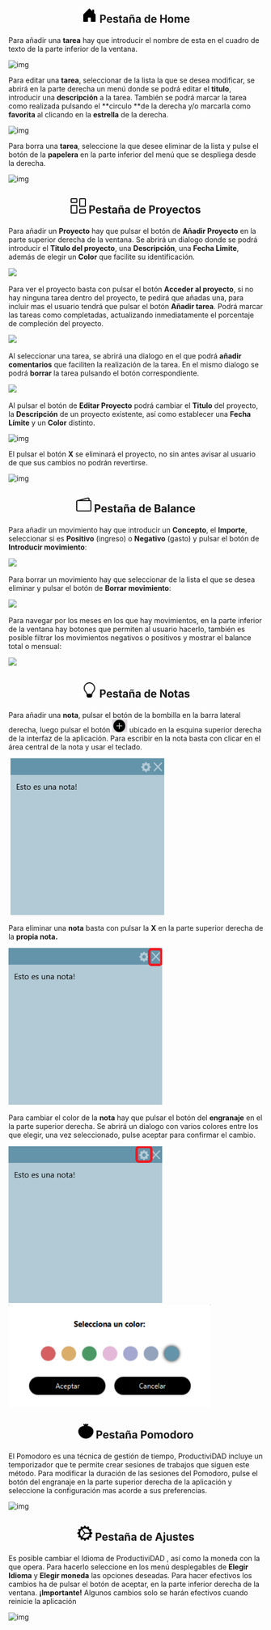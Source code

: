 ## <p align="center"><img src="/github_images/house-door-fill.svg" width="30" /> Pestaña de Home</p> 





Para añadir una **tarea** hay que introducir el nombre de esta en el cuadro de texto de la parte inferior de la ventana.



![img](https://i.imgur.com/V7drLYR.gif)



Para editar una **tarea**, seleccionar de la lista la que se desea modificar, se abrirá en la parte derecha un menú donde se podrá editar el **titulo**, introducir una **descripción** a la tarea. También se podrá marcar la tarea como realizada pulsando el **circulo **de la derecha y/o  marcarla como  **favorita** al clicando en la **estrella** de la derecha.

![img](https://i.imgur.com/IPLGNg6.gif)



Para borra una **tarea**, seleccione la que desee eliminar de la lista y pulse el botón de la **papelera** en la parte inferior del menú que se despliega desde la derecha.

![img](https://i.imgur.com/jFui14f.gif)







## <p align="center"><img src="/github_images/columns-gap.svg" width="30" /> Pestaña de Proyectos</p> 



Para añadir un **Proyecto** hay que pulsar el botón de **Añadir Proyecto** en la parte superior derecha de la ventana. Se abrirá un dialogo donde se podrá introducir el **Titulo del proyecto**, una **Descripción**, una **Fecha Limite**,  además de elegir un **Color** que facilite su identificación.



![](https://i.imgur.com/uLdFMIn.gif)



Para ver el proyecto basta con pulsar el botón **Acceder al proyecto**, si no hay ninguna tarea dentro del proyecto, te pedirá que añadas una, para incluir mas el usuario tendrá que pulsar el botón **Añadir tarea**. Podrá marcar las tareas como completadas, actualizando inmediatamente el porcentaje de compleción del proyecto.



![](https://i.imgur.com/1AWMqrM.gif)



Al seleccionar una tarea, se abrirá una dialogo en el que podrá **añadir comentarios** que faciliten la realización de la tarea. En el mismo dialogo se podrá **borrar** la tarea pulsando el botón correspondiente.



![](https://i.imgur.com/29fvBZw.gif)

Al pulsar el botón de **Editar Proyecto** podrá cambiar el **Titulo** del proyecto, la **Descripción** de un proyecto existente, así como establecer una **Fecha Límite** y un **Color** distinto.

![img](https://i.imgur.com/TtVFRXM.gif)



El pulsar el botón **X** se eliminará el proyecto, no sin antes avisar al usuario de que sus cambios no podrán revertirse.

![img](https://i.imgur.com/RzbGqvr.gif)

## <p align="center"><img src="/github_images/wallet2.svg" width="30" /> Pestaña de Balance</p> 





Para añadir un movimiento hay que introducir un **Concepto**, el **Importe**, seleccionar si es **Positivo** (ingreso) o **Negativo** (gasto) y pulsar el botón de **Introducir movimiento**:



![](https://i.imgur.com/WzD3D8s.gif)



Para borrar un movimiento hay que seleccionar de la lista el que se desea eliminar y pulsar el botón de **Borrar movimiento**:



![](https://i.imgur.com/JMCqL04.gif)



Para navegar por los meses en los que hay movimientos, en la parte inferior de la ventana hay botones que permiten al usuario hacerlo, también es posible filtrar los movimientos negativos o positivos y mostrar el balance total o mensual:



![](https://i.imgur.com/1cauxX1.gif)





## <p align="center"><img src="/github_images/lightbulb.svg" width="30"/> Pestaña de Notas</p>





Para añadir una **nota**, pulsar el botón de la bombilla en la barra lateral derecha, luego pulsar el botón <img src="/github_images/button.png" width="30" /> ubicado en la esquina superior derecha de la interfaz de la aplicación. Para escribir en la nota basta con clicar en el área central de la nota y usar el teclado.

​	<img src="/github_images/nota.png" width="" />



Para eliminar una **nota** basta con pulsar la **X** en la parte superior derecha de la **propia nota.**

<img src="/github_images/notadelete.png" width=""/>



Para cambiar el color de la **nota** hay que pulsar el botón del **engranaje** en el la parte superior derecha. Se abrirá un dialogo con varios colores entre los que elegir, una vez seleccionado, pulse aceptar para confirmar el cambio.

<img src="/github_images/notecolor.png" width="" />  <img src="/github_images/colorchooser.png" width="400" /> 









## <p align="center"><img src="/github_images/tomato.svg"  width="30"/> Pestaña Pomodoro</p> 

El Pomodoro es una técnica de gestión de tiempo, ProductiviDAD incluye un temporizador que te permite crear sesiones de trabajos que siguen este método. Para modificar la duración de las sesiones del Pomodoro, pulse el botón del engranaje en la parte superior derecha de la aplicación y seleccione la configuración mas acorde a sus preferencias.



![img](https://i.imgur.com/75List0.gif)





## <p align="center"><img src="/github_images/gear-wide-connected.svg" width="30" /> Pestaña de Ajustes</p>

Es posible cambiar el Idioma de ProductiviDAD , así como la moneda con la que opera. Para hacerlo seleccione en los menú desplegables de **Elegir Idioma** y **Elegir moneda** las opciones deseadas.  Para hacer efectivos los cambios ha de pulsar el botón de aceptar, en la parte inferior derecha de la ventana. **¡Importante!** Algunos cambios solo se harán efectivos cuando reinicie la aplicación

![img](https://i.imgur.com/3cJMXw8.gif)



